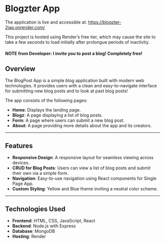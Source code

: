 # Blogzter App

The application is live and accessible at:
https://blogzter-2jaq.onrender.com/

This project is hosted using Render’s free tier, which may cause the site to take a few seconds to load initially after prolongue periods of inactivity.

#### NOTE from Developer: I invite you to post a blog! Completely free!

## Overview

The BlogPost App is a simple blog application built with modern web technologies. It provides users with a clean and easy-to-navigate interface for submitting new blog posts and to look at past blog posts!

The app consists of the following pages:

- **Home**: Displays the landing page.
- **Blogz**: A page displaying a list of blog posts.
- **Form**: A page where users can submit a new blog post.
- **About**: A page providing more details about the app and its creators.

---

## Features

- **Responsive Design**: A responsive layout for seamless viewing across devices.
- **CRUD for Blog Posts**: Users can view a list of blog posts and submit their own via a simple form.
- **Navigation**: Easy-to-use navigation using React components for Single Page App.
- **Custom Styling**: Yellow and Blue theme inviting a neutral color scheme.

---

## Technologies Used

- **Frontend**: HTML, CSS, JavaScript, React
- **Backend**: Node.js with Express
- **Database**: MongoDB
- **Hosting**: Render
